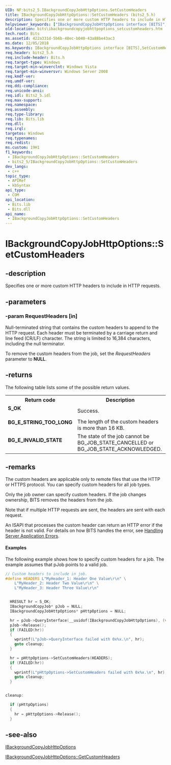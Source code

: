 ```yaml
---
UID: NF:bits2_5.IBackgroundCopyJobHttpOptions.SetCustomHeaders
title: IBackgroundCopyJobHttpOptions::SetCustomHeaders (bits2_5.h)
description: Specifies one or more custom HTTP headers to include in HTTP requests.
helpviewer_keywords: ["IBackgroundCopyJobHttpOptions interface [BITS]","SetCustomHeaders method","IBackgroundCopyJobHttpOptions.SetCustomHeaders","IBackgroundCopyJobHttpOptions::SetCustomHeaders","SetCustomHeaders","SetCustomHeaders method [BITS]","SetCustomHeaders method [BITS]","IBackgroundCopyJobHttpOptions interface","bits.ibackgroundcopyjobhttpoptions_setcustomheaders","bits2_5/IBackgroundCopyJobHttpOptions::SetCustomHeaders"]
old-location: bits\ibackgroundcopyjobhttpoptions_setcustomheaders.htm
tech.root: Bits
ms.assetid: 422a331d-5b6b-48ec-b040-43a88be43ac3
ms.date: 12/05/2018
ms.keywords: IBackgroundCopyJobHttpOptions interface [BITS],SetCustomHeaders method, IBackgroundCopyJobHttpOptions.SetCustomHeaders, IBackgroundCopyJobHttpOptions::SetCustomHeaders, SetCustomHeaders, SetCustomHeaders method [BITS], SetCustomHeaders method [BITS],IBackgroundCopyJobHttpOptions interface, bits.ibackgroundcopyjobhttpoptions_setcustomheaders, bits2_5/IBackgroundCopyJobHttpOptions::SetCustomHeaders
req.header: bits2_5.h
req.include-header: Bits.h
req.target-type: Windows
req.target-min-winverclnt: Windows Vista
req.target-min-winversvr: Windows Server 2008
req.kmdf-ver: 
req.umdf-ver: 
req.ddi-compliance: 
req.unicode-ansi: 
req.idl: Bits2_5.idl
req.max-support: 
req.namespace: 
req.assembly: 
req.type-library: 
req.lib: Bits.lib
req.dll: 
req.irql: 
targetos: Windows
req.typenames: 
req.redist: 
ms.custom: 19H1
f1_keywords:
 - IBackgroundCopyJobHttpOptions::SetCustomHeaders
 - bits2_5/IBackgroundCopyJobHttpOptions::SetCustomHeaders
dev_langs:
 - c++
topic_type:
 - APIRef
 - kbSyntax
api_type:
 - COM
api_location:
 - Bits.lib
 - Bits.dll
api_name:
 - IBackgroundCopyJobHttpOptions::SetCustomHeaders
---
```


# IBackgroundCopyJobHttpOptions::SetCustomHeaders


## -description

Specifies one or more custom HTTP headers to include in HTTP requests.

## -parameters

### -param RequestHeaders [in]

Null-terminated string that contains the custom headers to append to the HTTP request. Each header must be terminated by a carriage return and line feed (CR/LF) character. The string is limited to 16,384 characters, including the null terminator.

To remove the custom headers from the job, set the <i>RequestHeaders</i> parameter to <b>NULL</b>.

## -returns

The following table lists some of the possible return values.

<table>
<tr>
<th>Return code</th>
<th>Description</th>
</tr>
<tr>
<td width="40%">
<dl>
<dt><b><b>S_OK</b></b></dt>
</dl>
</td>
<td width="60%">
Success.

</td>
</tr>
<tr>
<td width="40%">
<dl>
<dt><b>BG_E_STRING_TOO_LONG</b></dt>
</dl>
</td>
<td width="60%">
The length of the custom headers is more than 16 KB.

</td>
</tr>
<tr>
<td width="40%">
<dl>
<dt><b>BG_E_INVALID_STATE</b></dt>
</dl>
</td>
<td width="60%">
The state of the job cannot be BG_JOB_STATE_CANCELLED or BG_JOB_STATE_ACKNOWLEDGED.

</td>
</tr>
</table>

## -remarks

The custom headers are applicable only to remote files that use the HTTP or HTTPS protocol. You can specify custom headers for all job types.

Only the job owner can specify custom headers. If the job changes ownership, BITS removes the headers from the job.

Note that if multiple HTTP requests are sent, the headers are sent with each request.

An ISAPI that processes the custom header can return an HTTP error if the header is not valid. For details on how BITS handles the error, see <a href="/windows/desktop/Bits/handling-server-application-errors">Handling Server Application Errors</a>.


#### Examples

The following example shows how to specify custom headers for a job. The example assumes that pJob points to a valid job.


```cpp
// Custom headers to include in job.
#define HEADERS L"MyHeader_1: Header One Value\r\n" \
    L"MyHeader_2: Header Two Value\r\n" \
    L"MyHeader_3: Header Three Value\r\n"


  HRESULT hr = S_OK;
  IBackgroundCopyJob* pJob = NULL;
  IBackgroundCopyJobHttpOptions* pHttpOptions = NULL;

  hr = pJob->QueryInterface(__uuidof(IBackgroundCopyJobHttpOptions), (void**)&pHttpOptions);
  pJob->Release();
  if (FAILED(hr))
  {
    wprintf(L"pJob->QueryInterface failed with 0x%x.\n", hr);
    goto cleanup;
  }

  hr = pHttpOptions->SetCustomHeaders(HEADERS);
  if (FAILED(hr))
  {
    wprintf(L"pHttpOptions->SetCustomHeaders failed with 0x%x.\n", hr);
    goto cleanup;
  }


cleanup:

  if (pHttpOptions) 
  {
    hr = pHttpOptions->Release();
  }

```

## -see-also

<a href="/windows/desktop/api/bits2_5/nn-bits2_5-ibackgroundcopyjobhttpoptions">IBackgroundCopyJobHttpOptions</a>



<a href="/windows/desktop/api/bits2_5/nf-bits2_5-ibackgroundcopyjobhttpoptions-getcustomheaders">IBackgroundCopyJobHttpOptions::GetCustomHeaders</a>

